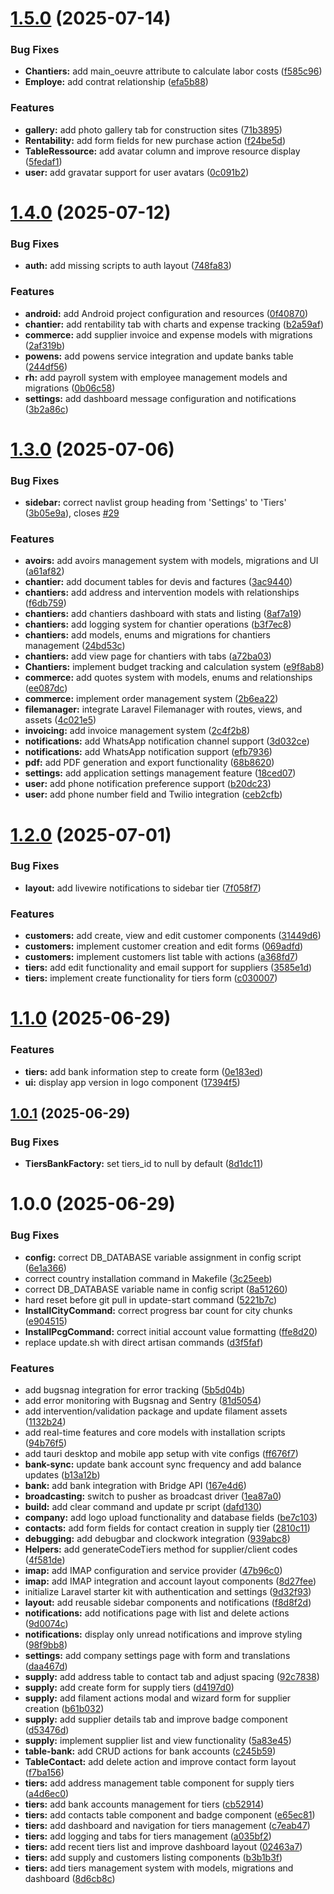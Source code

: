 # [1.5.0](https://github.com/vortechstudio/batistack2/compare/v1.4.0...v1.5.0) (2025-07-14)


### Bug Fixes

* **Chantiers:** add main_oeuvre attribute to calculate labor costs ([f585c96](https://github.com/vortechstudio/batistack2/commit/f585c968679103ead97eb88df772fa7a738eea81))
* **Employe:** add contrat relationship ([efa5b88](https://github.com/vortechstudio/batistack2/commit/efa5b882abf97e84550f146b594178c426a03bfd))


### Features

* **gallery:** add photo gallery tab for construction sites ([71b3895](https://github.com/vortechstudio/batistack2/commit/71b3895d84bc3f9805f19cafd49087d52fb8e5c5))
* **Rentability:** add form fields for new purchase action ([f24be5d](https://github.com/vortechstudio/batistack2/commit/f24be5ddd264f22b9878c7dbdc688f9dc526c5fb))
* **TableRessource:** add avatar column and improve resource display ([5fedaf1](https://github.com/vortechstudio/batistack2/commit/5fedaf1e178df610c912edc8f83ef72b8fc171c2))
* **user:** add gravatar support for user avatars ([0c091b2](https://github.com/vortechstudio/batistack2/commit/0c091b2f35fd2b26e554e48af5e7193d4d11c73b))

# [1.4.0](https://github.com/vortechstudio/batistack2/compare/v1.3.0...v1.4.0) (2025-07-12)


### Bug Fixes

* **auth:** add missing scripts to auth layout ([748fa83](https://github.com/vortechstudio/batistack2/commit/748fa8327f169e55b42f58d376bd5fcfc62e7e5b))


### Features

* **android:** add Android project configuration and resources ([0f40870](https://github.com/vortechstudio/batistack2/commit/0f40870a22685dbb18c43d84594b688983ff87a9))
* **chantier:** add rentability tab with charts and expense tracking ([b2a59af](https://github.com/vortechstudio/batistack2/commit/b2a59afc74d05e366ee2d2e91d30df14979b3d11))
* **commerce:** add supplier invoice and expense models with migrations ([2af319b](https://github.com/vortechstudio/batistack2/commit/2af319b5d4739ff3956d2c3ca0ff57f77aabe6b7))
* **powens:** add powens service integration and update banks table ([244df56](https://github.com/vortechstudio/batistack2/commit/244df56efd1fcca3e6cb6e4cdf4f9c294d261866))
* **rh:** add payroll system with employee management models and migrations ([0b06c58](https://github.com/vortechstudio/batistack2/commit/0b06c580e4ccce20afc1ffbf7d23bf7c433c7c5f))
* **settings:** add dashboard message configuration and notifications ([3b2a86c](https://github.com/vortechstudio/batistack2/commit/3b2a86c00931fe299b77eedae8bd730b9181e3dc))

# [1.3.0](https://github.com/vortechstudio/batistack2/compare/v1.2.0...v1.3.0) (2025-07-06)


### Bug Fixes

* **sidebar:** correct navlist group heading from 'Settings' to 'Tiers' ([3b05e9a](https://github.com/vortechstudio/batistack2/commit/3b05e9ad04f12f019cc572b1ba3409254efcaa5b)), closes [#29](https://github.com/vortechstudio/batistack2/issues/29)


### Features

* **avoirs:** add avoirs management system with models, migrations and UI ([a61af82](https://github.com/vortechstudio/batistack2/commit/a61af82d07ff844716210664ce1b68a1fe0c5b1e))
* **chantier:** add document tables for devis and factures ([3ac9440](https://github.com/vortechstudio/batistack2/commit/3ac94402450d770fa60b1814c72e33cf7e70b666))
* **chantiers:** add address and intervention models with relationships ([f6db759](https://github.com/vortechstudio/batistack2/commit/f6db75908c19f0e3ba94b67e2f58a5868f4ad919))
* **chantiers:** add chantiers dashboard with stats and listing ([8af7a19](https://github.com/vortechstudio/batistack2/commit/8af7a19b7f11c8dba5b49fea355ca273060728ab))
* **chantiers:** add logging system for chantier operations ([b3f7ec8](https://github.com/vortechstudio/batistack2/commit/b3f7ec8a4e65847ef7afeebca454beb93982d4f7))
* **chantiers:** add models, enums and migrations for chantiers management ([24bd53c](https://github.com/vortechstudio/batistack2/commit/24bd53c4cf1ffd4db37a4dd03a381095e60eaac3))
* **chantiers:** add view page for chantiers with tabs ([a72ba03](https://github.com/vortechstudio/batistack2/commit/a72ba039e4b9905dae1d53f23f44f47a0c60a7ca))
* **Chantiers:** implement budget tracking and calculation system ([e9f8ab8](https://github.com/vortechstudio/batistack2/commit/e9f8ab862f7e5e8dae935ab989f84847023b1c59))
* **commerce:** add quotes system with models, enums and relationships ([ee087dc](https://github.com/vortechstudio/batistack2/commit/ee087dcd25e22f02209fc5c8838190ecad4e2dfc))
* **commerce:** implement order management system ([2b6ea22](https://github.com/vortechstudio/batistack2/commit/2b6ea22bd314b4309ee2bc6c9d93bbab8dafceb6))
* **filemanager:** integrate Laravel Filemanager with routes, views, and assets ([4c021e5](https://github.com/vortechstudio/batistack2/commit/4c021e5b8a332bbd8c9c0db1bf2ac70782191887))
* **invoicing:** add invoice management system ([2c4f2b8](https://github.com/vortechstudio/batistack2/commit/2c4f2b8d6cae8948ca906643f6a329b06ff93080))
* **notifications:** add WhatsApp notification channel support ([3d032ce](https://github.com/vortechstudio/batistack2/commit/3d032ce9f1f0da41be28f681bf2c8aafd3056d9c))
* **notifications:** add WhatsApp notification support ([efb7936](https://github.com/vortechstudio/batistack2/commit/efb793618803a0ecae6008a11e2d3d716348b68e))
* **pdf:** add PDF generation and export functionality ([68b8620](https://github.com/vortechstudio/batistack2/commit/68b862022abd4d73a735b5ef0aec916266350400))
* **settings:** add application settings management feature ([18ced07](https://github.com/vortechstudio/batistack2/commit/18ced07e68b140da3226ce19910f956fff10f6af))
* **user:** add phone notification preference support ([b20dc23](https://github.com/vortechstudio/batistack2/commit/b20dc237f3357d3bdf4c1afc4f8a876e75577292))
* **user:** add phone number field and Twilio integration ([ceb2cfb](https://github.com/vortechstudio/batistack2/commit/ceb2cfb43fcf4cc567880b0fe78e1fc6bcaebc3d))

# [1.2.0](https://github.com/vortechstudio/batistack2/compare/v1.1.0...v1.2.0) (2025-07-01)


### Bug Fixes

* **layout:** add livewire notifications to sidebar tier ([7f058f7](https://github.com/vortechstudio/batistack2/commit/7f058f7cb00a7cbfd28aa199c7e7730744e15608))


### Features

* **customers:** add create, view and edit customer components ([31449d6](https://github.com/vortechstudio/batistack2/commit/31449d663e2a611b6646133dd95cde934f3b8507))
* **customers:** implement customer creation and edit forms ([069adfd](https://github.com/vortechstudio/batistack2/commit/069adfd4c3c7678872d13a87c39b1e40185ddc82))
* **customers:** implement customers list table with actions ([a368fd7](https://github.com/vortechstudio/batistack2/commit/a368fd78ba2220e0eeaa6b7e4998c8dafc8ba36f))
* **tiers:** add edit functionality and email support for suppliers ([3585e1d](https://github.com/vortechstudio/batistack2/commit/3585e1d171f86aa6a7fd206a93f27813cf7e877e))
* **tiers:** implement create functionality for tiers form ([c030007](https://github.com/vortechstudio/batistack2/commit/c0300073122b9a2ff90f0b1708c7259c156494a4))

# [1.1.0](https://github.com/vortechstudio/batistack2/compare/v1.0.1...v1.1.0) (2025-06-29)


### Features

* **tiers:** add bank information step to create form ([0e183ed](https://github.com/vortechstudio/batistack2/commit/0e183ed569339d8a54b9fa67e65237f43b2f1155))
* **ui:** display app version in logo component ([17394f5](https://github.com/vortechstudio/batistack2/commit/17394f562b4ba8af7d9b768862747ce4cd367fae))

## [1.0.1](https://github.com/vortechstudio/batistack2/compare/v1.0.0...v1.0.1) (2025-06-29)


### Bug Fixes

* **TiersBankFactory:** set tiers_id to null by default ([8d1dc11](https://github.com/vortechstudio/batistack2/commit/8d1dc114f44f230ac9faf16ca17f2f82450171d3))

# 1.0.0 (2025-06-29)


### Bug Fixes

* **config:** correct DB_DATABASE variable assignment in config script ([6e1a366](https://github.com/vortechstudio/batistack2/commit/6e1a3661b9ab2fed759586f145246bbf2887bd41))
* correct country installation command in Makefile ([3c25eeb](https://github.com/vortechstudio/batistack2/commit/3c25eeb07565301d8ca2704f1f19cbc4757b714f))
* correct DB_DATABASE variable name in config script ([8a51260](https://github.com/vortechstudio/batistack2/commit/8a51260b19e146ec2f4edf0d2107b74fd84bebbe))
* hard reset before git pull in update-start command ([5221b7c](https://github.com/vortechstudio/batistack2/commit/5221b7c6d063c5dd2b2dd2d3661d4d2d18641210))
* **InstallCityCommand:** correct progress bar count for city chunks ([e904515](https://github.com/vortechstudio/batistack2/commit/e9045157fb4371dbb419a33b27f509b830c106ac))
* **InstallPcgCommand:** correct initial account value formatting ([ffe8d20](https://github.com/vortechstudio/batistack2/commit/ffe8d20de112b5b7f874ddd88ff195acb955282c))
* replace update.sh with direct artisan commands ([d3f5faf](https://github.com/vortechstudio/batistack2/commit/d3f5faf559541f403f74835fc0dd3857fd649aad))


### Features

* add bugsnag integration for error tracking ([5b5d04b](https://github.com/vortechstudio/batistack2/commit/5b5d04b138e66e23ceec90f15ed08ac8f92b7a02))
* add error monitoring with Bugsnag and Sentry ([81d5054](https://github.com/vortechstudio/batistack2/commit/81d50540a6fd80544e61bf7b9c814b707b0be5e5))
* add intervention/validation package and update filament assets ([1132b24](https://github.com/vortechstudio/batistack2/commit/1132b24ec38e519e346ee4a02dc484291d668c2b))
* add real-time features and core models with installation scripts ([94b76f5](https://github.com/vortechstudio/batistack2/commit/94b76f5ee42ecabc726ff0e8424d5e362485deb0))
* add tauri desktop and mobile app setup with vite configs ([ff676f7](https://github.com/vortechstudio/batistack2/commit/ff676f7f7e163d1a5121c12ac316f39aa6b0f29c))
* **bank-sync:** update bank account sync frequency and add balance updates ([b13a12b](https://github.com/vortechstudio/batistack2/commit/b13a12b7b31ff1479be6e5d6f8d629a307cdeb42))
* **bank:** add bank integration with Bridge API ([167e4d6](https://github.com/vortechstudio/batistack2/commit/167e4d6da7fded64428b20034148f39a4cf86353))
* **broadcasting:** switch to pusher as broadcast driver ([1ea87a0](https://github.com/vortechstudio/batistack2/commit/1ea87a0f55a1781152ccf120729f24d8f914f55e))
* **build:** add clear command and update pr script ([dafd130](https://github.com/vortechstudio/batistack2/commit/dafd130bbd7e29231710587d34b17d56f06da850))
* **company:** add logo upload functionality and database fields ([be7c103](https://github.com/vortechstudio/batistack2/commit/be7c103219c651e8bd5bfe847f76cc5738c10960))
* **contacts:** add form fields for contact creation in supply tier ([2810c11](https://github.com/vortechstudio/batistack2/commit/2810c110974dd12f87958983f936a169a91dd6d5))
* **debugging:** add debugbar and clockwork integration ([939abc8](https://github.com/vortechstudio/batistack2/commit/939abc8602376a31eff665218b1f168d773e9cfe))
* **Helpers:** add generateCodeTiers method for supplier/client codes ([4f581de](https://github.com/vortechstudio/batistack2/commit/4f581deaf266f21bf83a325f20e02360128090c2))
* **imap:** add IMAP configuration and service provider ([47b96c0](https://github.com/vortechstudio/batistack2/commit/47b96c0d58ef844c0e88c303e8f5ed15a0690a36))
* **imap:** add IMAP integration and account layout components ([8d27fee](https://github.com/vortechstudio/batistack2/commit/8d27feec0d57500d89b3897714ec3ee627f99a94))
* initialize Laravel starter kit with authentication and settings ([9d32f93](https://github.com/vortechstudio/batistack2/commit/9d32f93b9ca23be6f2242663a576fb721fb65018))
* **layout:** add reusable sidebar components and notifications ([f8d8f2d](https://github.com/vortechstudio/batistack2/commit/f8d8f2da02e359be9bbc5a69bcf505c86036f920))
* **notifications:** add notifications page with list and delete actions ([9d0074c](https://github.com/vortechstudio/batistack2/commit/9d0074c025791b9ad04774791daa67afeb41b1b8))
* **notifications:** display only unread notifications and improve styling ([98f9bb8](https://github.com/vortechstudio/batistack2/commit/98f9bb82642e4da792dba6f89cbbd358d982e31b))
* **settings:** add company settings page with form and translations ([daa467d](https://github.com/vortechstudio/batistack2/commit/daa467d39180be03b9f9a422a4bb1c167744c2e0))
* **supply:** add address table to contact tab and adjust spacing ([92c7838](https://github.com/vortechstudio/batistack2/commit/92c783879074849fd40479bc4ebc519a6c63952d))
* **supply:** add create form for supply tiers ([d4197d0](https://github.com/vortechstudio/batistack2/commit/d4197d04befcd6119f46432a1a7444e2158b9ba0))
* **supply:** add filament actions modal and wizard form for supplier creation ([b61b032](https://github.com/vortechstudio/batistack2/commit/b61b03235e04d42a02c9771990a429a5c34cb80f))
* **supply:** add supplier details tab and improve badge component ([d53476d](https://github.com/vortechstudio/batistack2/commit/d53476d5611000b8c0736f38106771f3e32a2e3f))
* **supply:** implement supplier list and view functionality ([5a83e45](https://github.com/vortechstudio/batistack2/commit/5a83e45fe7899c06785a92f885eade7bbbb98927))
* **table-bank:** add CRUD actions for bank accounts ([c245b59](https://github.com/vortechstudio/batistack2/commit/c245b5918378d8dc8c1348dc6555815c86767a4c))
* **TableContact:** add delete action and improve contact form layout ([f7ba156](https://github.com/vortechstudio/batistack2/commit/f7ba156260aacbdd0220fd54db1b58ae909b8cda))
* **tiers:** add address management table component for supply tiers ([a4d6ec0](https://github.com/vortechstudio/batistack2/commit/a4d6ec09c4f117cbe354daa6ef4cd741a1052c1a))
* **tiers:** add bank accounts management for tiers ([cb52914](https://github.com/vortechstudio/batistack2/commit/cb52914032cba6172b6b65cebba369f55e49ee61))
* **tiers:** add contacts table component and badge component ([e65ec81](https://github.com/vortechstudio/batistack2/commit/e65ec81a705000878a54681e8635a51a65b45bbb))
* **tiers:** add dashboard and navigation for tiers management ([c7eab47](https://github.com/vortechstudio/batistack2/commit/c7eab47c8d3e8e6722783f80283170cbb26c7cb6))
* **tiers:** add logging and tabs for tiers management ([a035bf2](https://github.com/vortechstudio/batistack2/commit/a035bf2e3b5c96844f7d15a6d8105e08cf73b27f))
* **tiers:** add recent tiers list and improve dashboard layout ([02463a7](https://github.com/vortechstudio/batistack2/commit/02463a77d2bc5bc1120027d2eed7116b054c9c6f))
* **tiers:** add supply and customers listing components ([b3b1b3f](https://github.com/vortechstudio/batistack2/commit/b3b1b3f85349b2d81b0910b8212c4abfc45e194c))
* **tiers:** add tiers management system with models, migrations and dashboard ([8d6cb8c](https://github.com/vortechstudio/batistack2/commit/8d6cb8c472d8de957a2ddc618970ba5577e4e627))
